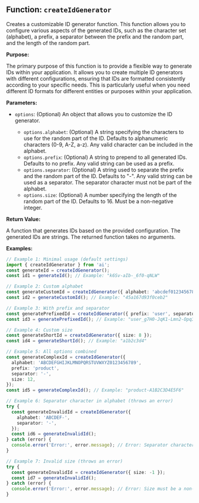 ## Function: `createIdGenerator`

Creates a customizable ID generator function.  This function allows you to configure various aspects of the generated IDs, such as the character set (alphabet), a prefix, a separator between the prefix and the random part, and the length of the random part.

**Purpose:**

The primary purpose of this function is to provide a flexible way to generate IDs within your application.  It allows you to create multiple ID generators with different configurations, ensuring that IDs are formatted consistently according to your specific needs.  This is particularly useful when you need different ID formats for different entities or purposes within your application.

**Parameters:**

* `options`: (Optional)  An object that allows you to customize the ID generator.

    * `options.alphabet`: (Optional) A string specifying the characters to use for the random part of the ID. Defaults to alphanumeric characters (0-9, A-Z, a-z).  Any valid character can be included in the alphabet.
    * `options.prefix`: (Optional) A string to prepend to all generated IDs.  Defaults to no prefix.  Any valid string can be used as a prefix.
    * `options.separator`: (Optional) A string used to separate the prefix and the random part of the ID. Defaults to "-". Any valid string can be used as a separator. The separator character must not be part of the alphabet.
    * `options.size`: (Optional) A number specifying the length of the random part of the ID. Defaults to 16.  Must be a non-negative integer.


**Return Value:**

A function that generates IDs based on the provided configuration. The generated IDs are strings.  The returned function takes no arguments.

**Examples:**

```typescript
// Example 1: Minimal usage (default settings)
import { createIdGenerator } from 'ai';
const generateId = createIdGenerator();
const id1 = generateId(); // Example: "k6Sv-aIb-_6f0-qNLW"

// Example 2: Custom alphabet
const generateCustomId = createIdGenerator({ alphabet: 'abcdef0123456789' });
const id2 = generateCustomId(); // Example: "45a167d93f0ceb2"

// Example 3: With prefix and separator
const generatePrefixedId = createIdGenerator({ prefix: 'user', separator: '_' });
const id3 = generatePrefixedId(); // Example: "user_g7H0-JqK1-Lmn2-Opq3"

// Example 4: Custom size
const generateShortId = createIdGenerator({ size: 8 });
const id4 = generateShortId(); // Example: "a1b2c3d4"

// Example 5: All options combined
const generateComplexId = createIdGenerator({
  alphabet: 'ABCDEFGHIJKLMNOPQRSTUVWXYZ0123456789',
  prefix: 'product',
  separator: '-',
  size: 12,
});
const id5 = generateComplexId(); // Example: "product-A1B2C3D4E5F6"

// Example 6: Separator character in alphabet (throws an error)
try {
  const generateInvalidId = createIdGenerator({
    alphabet: 'ABCDEF-',
    separator: '-',
  });
  const id6 = generateInvalidId();
} catch (error) {
  console.error('Error:', error.message); // Error: Separator character must not be part of the alphabet
}

// Example 7: Invalid size (throws an error)
try {
  const generateInvalidId = createIdGenerator({ size: -1 });
  const id7 = generateInvalidId();
} catch (error) {
  console.error('Error:', error.message); // Error: Size must be a non-negative integer
}
```
